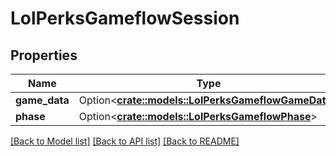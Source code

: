 # LolPerksGameflowSession

## Properties

Name | Type | Description | Notes
------------ | ------------- | ------------- | -------------
**game_data** | Option<[**crate::models::LolPerksGameflowGameData**](LolPerksGameflowGameData.md)> |  | [optional]
**phase** | Option<[**crate::models::LolPerksGameflowPhase**](LolPerksGameflowPhase.md)> |  | [optional]

[[Back to Model list]](../README.md#documentation-for-models) [[Back to API list]](../README.md#documentation-for-api-endpoints) [[Back to README]](../README.md)


